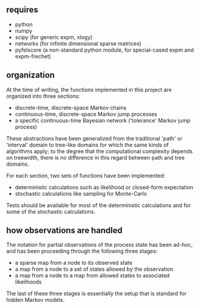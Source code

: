 
requires
--------
 * python
 * numpy
 * scipy (for generic expm, xlogy)
 * networkx (for infinite dimensional sparse matrices)
 * pyfelscore (a non-standard python module,
   for special-cased expm and expm-frechet)


organization
------------

At the time of writing,
the functions implemented in this project are organized into three sections:
 * discrete-time, discrete-space Markov chains
 * continuous-time, discrete-space Markov jump processes
 * a specific continuous-time Bayesian network ('tolerance' Markov jump process)

These abstractions have been generalized from the traditional
'path' or 'interval' domain to tree-like domains
for which the same kinds of algorithms apply;
to the degree that the computational complexity depends on treewidth,
there is no difference in this regard between path and tree domains.

For each section, two sets of functions have been implemented:
 * deterministic calculations such as likelihood or closed-form expectation
 * stochastic calculations like sampling for Monte-Carlo

Tests should be available for most of the deterministic calculations
and for some of the stochastic calculations.


how observations are handled
----------------------------

The notation for partial observations of the process state
has been ad-hoc, and has been proceeding through the following
three stages:
 * a sparse map from a node to its observed state
 * a map from a node to a set of states allowed by the observation
 * a map from a node to a map from allowed states to associated likelihoods

The last of these three stages is essentially
the setup that is standard for hidden Markov models.

